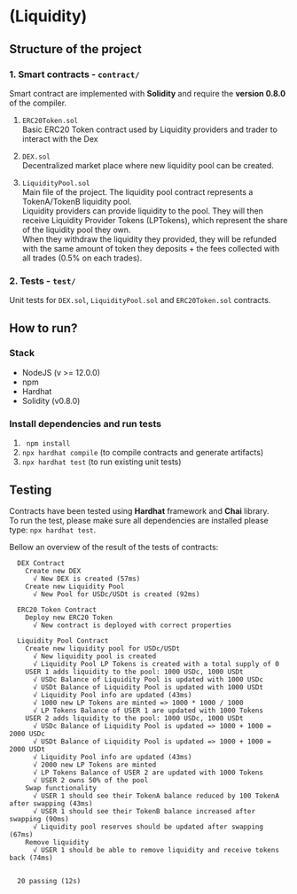 # (Liquidity)

## Structure of the project
### 1. Smart contracts - `contract/` 
Smart contract are implemented with **Solidity** and require the **version 0.8.0** of the compiler. 
1. `ERC20Token.sol`   
Basic ERC20 Token contract used by Liquidity providers and trader to interact with the Dex

2. `DEX.sol`  
Decentralized market place where new liquidity pool can be created.  

3. `LiquidityPool.sol`  
Main file of the project. The liquidity pool contract represents a TokenA/TokenB liquidity pool.  
Liquidity providers can provide liquidity to the pool. They will then receive Liquidity Provider Tokens (LPTokens), which represent the share of the liquidity pool they own.   
When they withdraw the liquidity they provided, they will  be refunded with the same amount of token they deposits + the fees collected with all trades (0.5% on each trades).  
### 2. Tests - `test/`
Unit tests for `DEX.sol`, `LiquidityPool.sol` and `ERC20Token.sol` contracts. 

## How to run?
### Stack
* NodeJS (v >= 12.0.0)
* npm 
* Hardhat 
* Solidity (v0.8.0)

### Install dependencies and run tests
1. ` npm install`
2. `npx hardhat compile` (to compile contracts and generate artifacts)
3. `npx hardhat test` (to run existing unit tests)  

## Testing

Contracts have been tested using **Hardhat** framework and **Chai** library.   
To run the test, please make sure all dependencies are installed please type: `npx hardhat test`.

Bellow an overview of the result of the tests of contracts:

```
  DEX Contract
    Create new DEX
      √ New DEX is created (57ms)
    Create new Liquidity Pool
      √ New Pool for USDc/USDt is created (92ms)

  ERC20 Token Contract
    Deploy new ERC20 Token
      √ New contract is deployed with correct properties

  Liquidity Pool Contract
    Create new liquidity pool for USDc/USDt
      √ New liquidity pool is created
      √ Liquidity Pool LP Tokens is created with a total supply of 0
    USER 1 adds liquidity to the pool: 1000 USDc, 1000 USDt
      √ USDc Balance of Liquidity Pool is updated with 1000 USDc
      √ USDt Balance of Liquidity Pool is updated with 1000 USDt
      √ Liquidity Pool info are updated (43ms)
      √ 1000 new LP Tokens are minted => 1000 * 1000 / 1000
      √ LP Tokens Balance of USER 1 are updated with 1000 Tokens
    USER 2 adds liquidity to the pool: 1000 USDc, 1000 USDt
      √ USDc Balance of Liquidity Pool is updated => 1000 + 1000 = 2000 USDc
      √ USDt Balance of Liquidity Pool is updated => 1000 + 1000 = 2000 USDt
      √ Liquidity Pool info are updated (43ms)
      √ 2000 new LP Tokens are minted
      √ LP Tokens Balance of USER 2 are updated with 1000 Tokens
      √ USER 2 owns 50% of the pool
    Swap functionality
      √ USER 1 should see their TokenA balance reduced by 100 TokenA after swapping (43ms)
      √ USER 1 should see their TokenB balance increased after swapping (90ms)
      √ Liquidity pool reserves should be updated after swapping (67ms)
    Remove liquidity
      √ USER 1 should be able to remove liquidity and receive tokens back (74ms)


  20 passing (12s)
```



